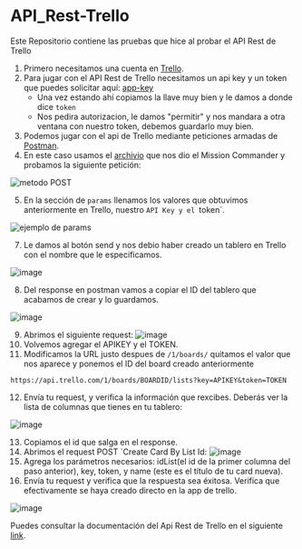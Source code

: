 # API_Rest-Trello
Este Repositorio contiene las pruebas que hice al probar el API Rest de Trello

1. Primero necesitamos una cuenta en [Trello]( https://trello.com/).
2. Para jugar con el API Rest de Trello necesitamos un api key y un token que puedes solicitar aquí: [app-key](https://trello.com/app-key)
    - Una vez estando ahí copiamos la llave muy bien y le damos a donde dice `token`
    - Nos pedira autorizacion, le damos "permitir" y nos mandara a otra ventana con nuestro token, debemos guardarlo muy bien.
3. Podemos jugar con el api de Trello mediante peticiones armadas de [Postman](https://www.postman.com/).
4. En este caso usamos el [archivio](https://github.com/LaunchX-InnovaccionVirtual/MissionNodeJS/files/8585319/Trello.API.LaunchX.postman_collection.json.zip) que nos dio el Mission Commander y probamos la siguiente petición:

<img src="https://user-images.githubusercontent.com/17634377/164958315-1bf2f957-ff16-4dc4-9473-7412943636fe.png" alt="metodo POST">

5. En la sección de `params` llenamos los valores que obtuvimos anteriormente en Trello, nuestro `API Key y el `token`.

<img alt="ejemplo de params" src="https://user-images.githubusercontent.com/17634377/164958333-3ebb95d7-3ad1-47e4-8b66-7347f64ab53e.png">

7. Le damos al botón send y nos debio haber creado un tablero en Trello con el nombre que le especificamos.

![image](https://user-images.githubusercontent.com/98203302/167310533-77074fc8-0ff8-4a1c-8c0f-8738c3f9a63a.png)

8. Del response en postman vamos a copiar el ID del tablero que acabamos de crear y lo guardamos.

![image](https://user-images.githubusercontent.com/17634377/164958474-ae31d46a-3af5-4bf5-afdd-1189b4b632fe.png)

9. Abrimos el siguiente request: ![image](https://user-images.githubusercontent.com/17634377/164958552-5862ca7d-ef96-4bad-af4c-cc92791ade2b.png)
10. Volvemos agregar el APIKEY y el TOKEN.
11. Modificamos la URL justo despues de `/1/boards/` quitamos el valor que nos aparece y ponemos el ID del board creado anteriormente
```
https://api.trello.com/1/boards/BOARDID/lists?key=APIKEY&token=TOKEN
```
12. Envía tu request, y verifica la información que rexcibes. Deberás ver la lista de columnas que tienes en tu tablero:

![image](https://user-images.githubusercontent.com/17634377/164958638-23154b5a-a829-4793-b4da-907c28faa858.png)

13. Copiamos el id que salga en el response.
14. Abrimos el request POST `Create Card By List Id: ![image](https://user-images.githubusercontent.com/17634377/164958673-2e923266-a607-42ba-a322-d8c8dbd73fa0.png)
15. Agrega los parámetros necesarios: idList(el id de la primer columna del paso anterior), key, token, y name (este es el título de tu card nueva).
16. Envía tu request y verifica que la respuesta sea éxitosa. Verifica que efectivamente se haya creado directo en la app de trello.

![image](https://user-images.githubusercontent.com/98203302/167310978-d3b11166-9a00-4929-991d-60e2687fa535.png)

Puedes consultar la documentación del Api Rest de Trello en el siguiente [link](https://developer.atlassian.com/cloud/trello/rest/api-group-boards/#api-group-boards).
